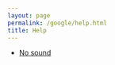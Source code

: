 ```yaml
---
layout: page
permalink: /google/help.html
title: Help
---
```


- [No sound](/hanzipro/google/help/no_sound)
